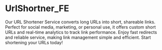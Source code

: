 # UrlShortner_FE
Our URL Shortener Service converts long URLs into short, shareable links. Perfect for social media, marketing, or personal use, it offers custom short URLs and real-time analytics to track link performance. Enjoy fast redirects and reliable service, making link management simple and efficient. Start shortening your URLs today!
